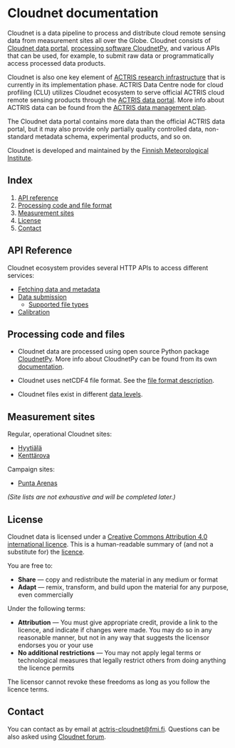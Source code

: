 # Cloudnet documentation

Cloudnet is a data pipeline to process and distribute cloud remote sensing
data from measurement sites all over the Globe. Cloudnet consists of
[Cloudnet data portal](https://cloudnet.fmi.fi),
[processing software CloudnetPy](https://github.com/actris-cloudnet/cloudnetpy),
and various APIs that can be used, for example, to submit raw data or
programmatically access processed data products.

Cloudnet is also one key element of [ACTRIS research infrastructure](https://www.actris.eu/) that is
currently in its implementation phase. ACTRIS Data Centre node
for cloud profiling (CLU) utilizes Cloudnet ecosystem to serve official ACTRIS cloud
remote sensing products through the [ACTRIS data portal](https://actris.nilu.no/).
More info about ACTRIS data can be found from the
[ACTRIS data management plan](https://github.com/actris/data-management-plan/blob/master/DMP/ACTRIS-DMP.md).

The Cloudnet data portal contains more data than the official ACTRIS data portal,
but it may also provide only partially quality controlled data, non-standard metadata
schema, experimental products, and so on.

Cloudnet is developed and maintained by the [Finnish Meteorological Institute](https://en.ilmatieteenlaitos.fi/).

## Index

1. [API reference](#api-reference)
2. [Processing code and file format](#processing-code-and-file-format)
3. [Measurement sites](#measurement-sites)
3. [License](#license)
4. [Contact](#contact)

## API Reference

Cloudnet ecosystem provides several HTTP APIs to access different services:

* [Fetching data and metadata](api/data-portal.md)
* [Data submission](api/data-upload.md)
  * [Supported file types](api/upload-file-types.md)
* [Calibration](api/calibration.md)

## Processing code and files

* Cloudnet data are processed using open source Python package [CloudnetPy](https://github.com/actris-cloudnet/cloudnetpy).
More info about CloudnetPy can be found from its own [documentation](https://cloudnetpy.readthedocs.io/en/latest/?badge=latest).

* Cloudnet uses netCDF4 file format.
See the [file format description](https://cloudnetpy.readthedocs.io/en/latest/fileformat.html).

* Cloudnet files exist in different [data levels](levels.md).


## Measurement sites

Regular, operational Cloudnet sites:

* [Hyytiälä](sites/hyytiala.md)
* [Kenttärova](sites/kenttarova.md)

Campaign sites:

* [Punta Arenas](sites/punta-arenas.md)

*(Site lists are not exhaustive and will be completed later.)*

## License

Cloudnet data is licensed under a [Creative Commons Attribution 4.0 international licence](https://creativecommons.org/licenses/by/4.0).
  This is a human-readable summary of (and not a substitute for) the [licence](https://creativecommons.org/licenses/by/4.0/legalcode).

  You are free to:

  - **Share** — copy and redistribute the material in any medium or format
  - **Adapt** — remix, transform, and build upon the material for any purpose, even commercially

  Under the following terms:

  - **Attribution** — You must give appropriate credit, provide a link to the licence, and indicate if changes were made. You may do so in any reasonable manner, but not in any way that suggests the licensor endorses you or your use
  - **No additional restrictions** — You may not apply legal terms or technological measures that legally restrict others from doing anything the licence permits

  The licensor cannot revoke these freedoms as long as you follow the licence terms.

## Contact

You can contact as by email at [actris-cloudnet@fmi.fi](mailto:actris-cloudnet@fmi.fi). 
Questions can be also asked using [Cloudnet forum](https://forum.cloudnet.fmi.fi).
